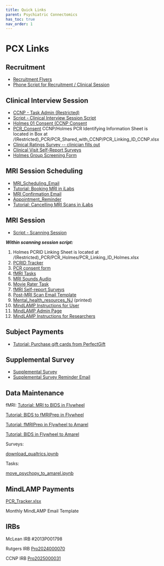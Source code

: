 ```yaml
---
title: Quick Links
parent: Psychiatric Connectomics
has_toc: true
nav_order: 1
---
```


# PCX Links

## Recruitment
- [Recruitment Flyers](https://rutgers.box.com/s/c6v6x63oa6az0bcjvkau879zql6klwtf)
- [Phone Script for Recruitment / Clinical Session](https://rutgers.box.com/s/2iw6nibdjy8ex6zns8ne063nwd3hub9k)

## Clinical Interview Session
- [CCNP - Task Admin (Restricted)](https://docs.google.com/document/d/1-ONOuq6lpjxSsUNxftySPxO9P1PxhklxOHpW7WqT-AI/edit?usp=sharing)
- [Script - Clinical Interview Session Script](https://holmeslab.github.io/holmeslab/docs/PCX/interview-session/)
- [Holmes 01 Consent (CCNP Consent](https://rutgers.ca1.qualtrics.com/jfe/form/SV_byE8zSL9wiv3PLM)
- [PCR_Consent](https://rutgers.ca1.qualtrics.com/jfe/form/SV_8vK8CJMuW2iNcmG)
CCNP/Holmes PCR Identifying Information Sheet is located in Box at /(Restricted)_PCR/PCR_Shared_with_CCNP/PCR_Linking_ID_CCNP.xlsx
- [Clinical Ratings Survey -- clinician fills out](https://rutgers.ca1.qualtrics.com/jfe/form/SV_6tBSwRN0CukilQG)
- [Clinical Visit Self-Report Surveys](https://rutgers.ca1.qualtrics.com/jfe/form/SV_78QRYTSOnegCSjQ)
- [Holmes Group Screening Form](https://rutgers.ca1.qualtrics.com/jfe/form/SV_6M462seOVvuYD5k)

## MRI Session Scheduling
- [MRI_Scheduling_Email](https://rutgers.box.com/s/nl34g17f6kjcor4c0jtfdn1k1re3bva7) 
- [Tutorial: Booking MRI in iLabs](https://www.notion.so/Scheduling-MRI-Scans-at-CAHBIR-173cf00eb9368082b3c1ec7c9d39c66e?pvs=21)
- [MRI Confirmation Email](https://rutgers.box.com/s/a5a3k8n5tdu0az3nerfzi3n4j3igtbf5)
- [Appointment_Reminder](https://rutgers.box.com/s/a5a3k8n5tdu0az3nerfzi3n4j3igtbf5)
- [Tutorial: Cancelling MRI Scans in iLabs](https://www.notion.so/Scheduling-MRI-Scans-at-CAHBIR-173cf00eb9368082b3c1ec7c9d39c66e?pvs=21)

## MRI Session
- [Script - Scanning Session](https://holmeslab.github.io/holmeslab/docs/PCX/scan-session/)

***Within scanning session script:***
1. Holmes PCRID Linking Sheet is located at /(Restricted)_PCR/PCR_Holmes/PCR_Linking_ID_Holmes.xlsx
2. [PCRID Tracker](https://rutgers.box.com/s/8e77ri389fomlppgnn73gwiaaox3beal) 
3. [PCR consent form](https://rutgers.ca1.qualtrics.com/jfe/form/SV_8vK8CJMuW2iNcmG)
4. [fMRI Tasks](https://rutgers.box.com/s/qkqr45kfk22q1a3s32qxj8r15022n7ig)
5. [MRI Sounds Audio](https://rutgers.box.com/s/hm6yyhqclbyngto8zhvno5hk9ibmusgo)
6. [Movie Rater Task](https://rutgers.box.com/s/qs9x036pbjeoaaftg795i6zp7kwf73uk) 
7. [fMRI Self-report Surveys](https://rutgers.ca1.qualtrics.com/jfe/form/SV_0UqGfGjgsl2nklU)
11. [Post-MRI Scan Email Template](https://rutgers.box.com/s/5y7wsd6m2ch9stcpwoq2yupgwuy02jzh)
12. [Mental_health_resources_NJ](https://rutgers.box.com/s/wdzm85lp57errgwe3msyy8jelainem8s) (printed)
13. [MindLAMP Instructions for User](https://rutgers.box.com/s/02c2rqj7gym6vfkzhxrca3i15be8gbbh)
14. [MindLAMP Admin Page](https://dashboard.lamp.digital/#/)
15. [MindLAMP Instructions for Researchers](https://rutgers.box.com/s/02c2rqj7gym6vfkzhxrca3i15be8gbbh)

## Subject Payments
- [Tutorial: Purchase gift cards from PerfectGift](https://holmeslab.github.io/holmeslab/docs/Experiments/perfectgift/)

## Supplemental Survey
- [Supplemental Survey](https://rutgers.ca1.qualtrics.com/jfe/form/SV_08nF8tsZ4NU0rWe)
- [Supplemental Survey Reminder Email](https://rutgers.box.com/s/30wdozbmtsyfob49s57938ctq5etsf47)

## Data Maintenance

fMRI:
[Tutorial: MRI to BIDS in Flywheel](https://www.notion.so/Flywheel-Tutorial-MBME-Scans-134cf00eb936804ca6a0d364fcfd7266?pvs=21) 

[Tutorial: BIDS to fMRIPrep in Flywheel](https://www.notion.so/Flywheel-Tutorial-MBME-Scans-134cf00eb936804ca6a0d364fcfd7266?pvs=21)

[Tutorial: fMRIPrep in Flywheel to Amarel](https://www.notion.so/Flywheel-Tutorial-MBME-Scans-134cf00eb936804ca6a0d364fcfd7266?pvs=21) 

[Tutorial: BIDS in Flywheel to Amarel](https://www.notion.so/Flywheel-Tutorial-MBME-Scans-134cf00eb936804ca6a0d364fcfd7266?pvs=21) 

Surveys:

[download_qualtrics.ipynb](https://rutgers.box.com/s/gbyxw8so3ygo9hb3lzd19sc1ermga4vo)

Tasks:

[move_psychopy_to_amarel.ipynb](https://rutgers.box.com/s/2ko0vive5aegeplaqabd8go4ug0e0g6h)

## MindLAMP Payments

[PCR_Tracker.xlsx](https://rutgers.box.com/s/i5jaa225v6fz6czlj1bbakar79xtrvng) 

Monthly MindLAMP Email Template

## IRBs

McLean IRB #2013P001798

Rutgers IRB [Pro2024000070](https://eirb.rutgers.edu/eIRB/sd/Rooms/DisplayPages/LayoutInitial?Container=com.webridge.entity.Entity[OID[EADDAF86AE3411EE3E910AED9E565000]])

CCNP IRB [Pro2025000031](https://eirb.rutgers.edu/eIRB/sd/Rooms/DisplayPages/LayoutInitial?Container=com.webridge.entity.Entity[OID[61C2F922CC7511EF4B910AED9E565000]])

